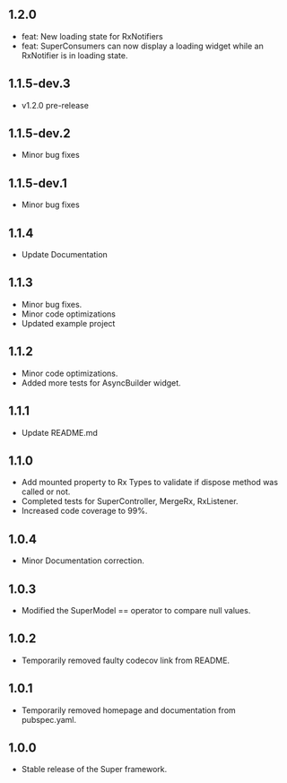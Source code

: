 ## 1.2.0
- feat: New loading state for RxNotifiers
- feat: SuperConsumers can now display a loading widget while an RxNotifier is in loading state.

## 1.1.5-dev.3
- v1.2.0 pre-release

## 1.1.5-dev.2
- Minor bug fixes

## 1.1.5-dev.1
- Minor bug fixes

## 1.1.4
- Update Documentation

## 1.1.3
- Minor bug fixes.
- Minor code optimizations
- Updated example project

## 1.1.2

- Minor code optimizations.
- Added more tests for AsyncBuilder widget.

## 1.1.1

- Update README.md

## 1.1.0

- Add mounted property to Rx Types to validate if dispose method was called or not.
- Completed tests for SuperController, MergeRx, RxListener.
- Increased code coverage to 99%.

## 1.0.4

- Minor Documentation correction.

## 1.0.3

- Modified the SuperModel == operator to compare null values.

## 1.0.2

- Temporarily removed faulty codecov link from README.

## 1.0.1

- Temporarily removed homepage and documentation from pubspec.yaml.

## 1.0.0

- Stable release of the Super framework.
